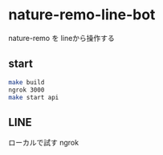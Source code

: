
# nature-remo-line-bot
nature-remo を lineから操作する

## start
```bash
make build
ngrok 3000
make start api
```

## LINE
ローカルで試す
ngrok